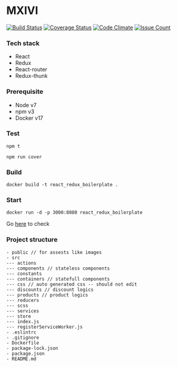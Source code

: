 # MXIVI

[![Build Status](https://travis-ci.org/haipham23/mxivi.svg?branch=master)](https://travis-ci.org/haipham23/mxivi)
[![Coverage Status](https://coveralls.io/repos/github/haipham23/mxivi/badge.svg?branch=master)](https://coveralls.io/github/haipham23/mxivi?branch=master)
[![Code Climate](https://codeclimate.com/github/haipham23/mxivi/badges/gpa.svg)](https://codeclimate.com/github/haipham23/mxivi)
[![Issue Count](https://codeclimate.com/github/haipham23/mxivi/badges/issue_count.svg)](https://codeclimate.com/github/haipham23/mxivi)

### Tech stack
- React
- Redux
- React-router
- Redux-thunk

### Prerequisite
- Node v7
- npm v3
- Docker v17

### Test
```
npm t

npm run cover
```

### Build

```
docker build -t react_redux_boilerplate .
```

### Start

```
docker run -d -p 3000:8080 react_redux_boilerplate
```

Go [here](https://localhost:3000/) to check

### Project structure

```
- public // for assests like images
- src
--- actions
--- components // stateless components
--- constants
--- containers // statefull components
--- css // auto generated css -- should not edit
--- discounts // discount logics
--- products // product logics
--- reducers
--- scss
--- services
--- store
--- index.js
--- registerServiceWorker.js
- .eslintrc
- .gitignore
- Dockerfile
- package-lock.json
- package.json
- README.md
```
